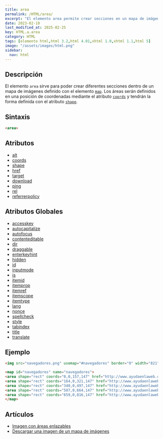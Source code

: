 ```yaml
---
title: area
permalink: /HTML/area/
excerpt: "El elemento area permite crear secciones en un mapa de imágenes en HTML."
date: 2023-02-10
last_modified_at: 2025-02-25
key: HTML.a.area
category: HTML
tags: [elemento html,html 3.2,html 4.01,xhtml 1.0,xhtml 1.1,html 5]
image: "/assets/images/html.png"
sidebar:
  nav: html
---
```


## Descripción


El elemento `area` sirve para poder crear diferentes secciones dentro de un mapa de imágenes definido con el elemento [`map`](https://www.w3api.com/HTML/map). Los áreas serán definidos en una posición de coordenadas mediante el atributo [`coords`](https://www.w3api.com/HTML/area/coords) y tendrán la forma definida con el atributo [`shape`](https://www.w3api.com/HTML/area/shape).


## Sintaxis


```html
<area>
```


## Atributos

- [alt](/HTML/area/alt/)
- [coords](/HTML/area/coords/)
- [shape](/HTML/area/shape/)
- [href](/HTML/area/href/)
- [target](/HTML/area/target/)
- [download](/HTML/area/download/)
- [ping](/HTML/area/ping/)
- [rel](/HTML/area/rel/)
- [referrerpolicy](/HTML/area/referrerpolicy/)

## Atributos Globales

- [accesskey](/HTML/accesskey/)
- [autocapitalize](/HTML/autocapitalize/)
- [autofocus](/HTML/autofocus/)
- [contenteditable](/HTML/contenteditable/)
- [dir](/HTML/dir/)
- [draggable](/HTML/draggable/)
- [enterkeyhint](/HTML/enterkeyhint/)
- [hidden](/HTML/hidden/)
- [id](https://www.manualweb.net/HTML/id/)
- [inputmode](/HTML/inputmode/)
- [is](/HTML/is/)
- [itemid](/HTML/itemid/)
- [itemprop](/HTML/itemprop/)
- [itemref](/HTML/itemref/)
- [itemscope](/HTML/itemscope/)
- [itemtype](/HTML/itemtype/)
- [lang](/HTML/lang/)
- [nonce](/HTML/nonce/)
- [spellcheck](/HTML/spellcheck/)
- [style](/HTML/style/)
- [tabindex](/HTML/tabindex/)
- [title](/HTML/title/)
- [translate](/HTML/translate/)

## Ejemplo


```html
<img src="navegadores.png" usemap="#navegadores" border="0" width="821" height="152" alt="Navegadores" />

<map id="navegadores" name="navegadores">
<area shape="rect" coords="0,0,157,147" href="http://www.ayudaenlaweb.com/navegadores/que-es-internet-explorer/" alt="Internet Explorer" title="Internet Explorer"    />
<area shape="rect" coords="164,0,321,147" href="http://www.ayudaenlaweb.com/navegadores/que-es-firefox/" alt="Firefox" title="Firefox"    />
<area shape="rect" coords="340,0,497,147" href="http://www.ayudaenlaweb.com/navegadores/que-es-google-chrome/" alt="Google Chrome" title="Google Chrome"    />
<area shape="rect" coords="507,0,664,147" href="http://www.ayudaenlaweb.com/navegadores/que-es-safari/" alt="Safari" title="Safari"    />
<area shape="rect" coords="659,0,816,147" href="http://www.ayudaenlaweb.com/navegadores/que-es-opera/" alt="Opera" title="Opera"    />
</map>
```


## Artículos

- [Imagen con áreas enlazables](http://lineadecodigo.com/html/imagen-con-areas-enlazables/)
- [Descargar una imagen de un mapa de imágenes](https://lineadecodigo.com/html5/descargar-una-imagen-de-un-mapa-de-imagenes/)
